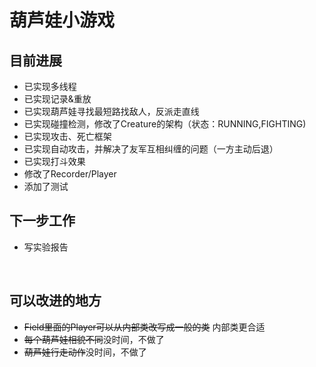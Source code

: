 # 葫芦娃小游戏

## 目前进展

* 已实现多线程
* 已实现记录&重放
* 已实现葫芦娃寻找最短路找敌人，反派走直线
* 已实现碰撞检测，修改了Creature的架构（状态：RUNNING,FIGHTING)
* 已实现攻击、死亡框架
* 已实现自动攻击，并解决了友军互相纠缠的问题（一方主动后退）
* 已实现打斗效果
* 修改了Recorder/Player
* 添加了测试



## 下一步工作

* 写实验报告

  ​



## 可以改进的地方

* ~~Field里面的Player可以从内部类改写成一般的类~~ 内部类更合适
* ~~每个葫芦娃相貌不同~~没时间，不做了
* ~~葫芦娃行走动作~~没时间，不做了
